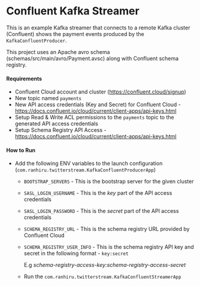 # Confluent Kafka Streamer

This is an example Kafka streamer that connects to a remote Kafka cluster (Confluent) shows the payment events produced by
the `KafkaConfluentProducer`.

This project uses an Apache avro schema (schemas/src/main/avro/Payment.avsc) along with Confluent schema registry.

#### Requirements

* Confluent Cloud account and cluster (https://confluent.cloud/signup)
* New topic named `payments`
* New API access credentials (Key and Secret) for Confluent Cloud - https://docs.confluent.io/cloud/current/client-apps/api-keys.html
* Setup Read & Write ACL permissions to the `payments` topic to the generated API access credentials
* Setup Schema Registry API Access - https://docs.confluent.io/cloud/current/client-apps/api-keys.html

#### How to Run

* Add the following ENV variables to the launch configuration (`com.ranhiru.twitterstream.KafkaConfluentProducerApp`)
    * `BOOTSTRAP_SERVERS`  - This is the bootstrap server for the given cluster
    * `SASL_LOGIN_USERNAME` - This is the *key* part of the API access credentials
    * `SASL_LOGIN_PASSWORD` - This is the *secret* part of the API access credentials
    * `SCHEMA_REGISTRY_URL` - This is the schema registry URL provided by Confluent Cloud
    * `SCHEMA_REGISTRY_USER_INFO` - This is the schema registry API key and secret in the following format - `key:secret`

       E.g _schema-registry-access-key:schema-registry-access-secret_

    * Run the `com.ranhiru.twitterstream.KafkaConfluentStreamerApp`
